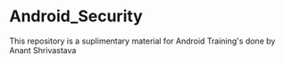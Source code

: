 # Android_Security
This repository is a suplimentary material for Android Training's done by Anant Shrivastava

